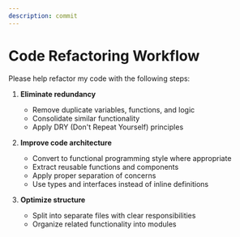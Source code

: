 ```yaml
---
description: commit
---
```


# Code Refactoring Workflow

Please help refactor my code with the following steps:

1. **Eliminate redundancy**
   - Remove duplicate variables, functions, and logic
   - Consolidate similar functionality
   - Apply DRY (Don't Repeat Yourself) principles

2. **Improve code architecture**
   - Convert to functional programming style where appropriate
   - Extract reusable functions and components
   - Apply proper separation of concerns
   - Use types and interfaces instead of inline definitions

3. **Optimize structure**
   - Split into separate files with clear responsibilities
   - Organize related functionality into modules